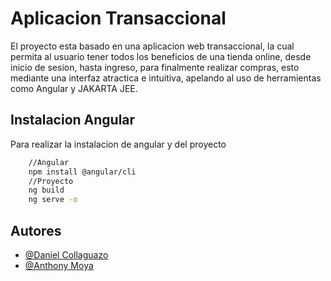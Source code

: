 # Aplicacion Transaccional 

El proyecto esta basado en una aplicacion web transaccional, la cual permita al usuario tener todos los beneficios de una tienda online, desde inicio de sesion, hasta ingreso, para finalmente realizar compras, esto mediante una interfaz atractica e intuitiva, apelando al uso de herramientas como Angular y JAKARTA JEE.

## Instalacion Angular

Para realizar la instalacion de angular y del proyecto

```bash
    //Angular
    npm install @angular/cli
    //Proyecto
    ng build
    ng serve -o
```
## Autores

- [@Daniel Collaguazo](https://github.com/DanielCollaguazo2003)
- [@Anthony Moya](https://www.github.com/Anthonazo)


